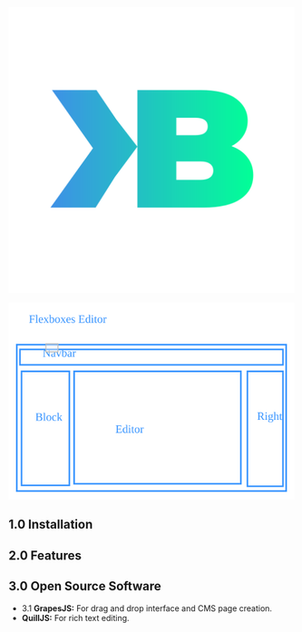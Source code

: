 ![](./assets/images/Flexboxes-transparent.png)

![](app.m\f6dc048a-b272-0039-4c05-5ffd993f04c5.svg)

## 1.0 Installation

## 2.0 Features

## 3.0 Open Source Software

- 3.1 **GrapesJS:** For drag and drop interface and CMS page creation.
- **QuillJS:** For rich text editing.
